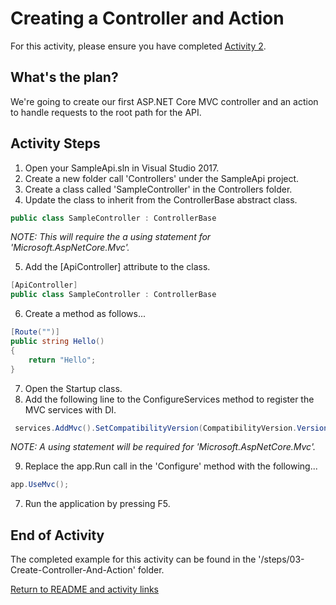 # Creating a Controller and Action

For this activity, please ensure you have completed [Activity 2](02-CreateEmptyWebProject.md).

## What's the plan?

We're going to create our first ASP.NET Core MVC controller and an action to handle requests to the root path for the API.

## Activity Steps

1. Open your SampleApi.sln in Visual Studio 2017.
1. Create a new folder call 'Controllers' under the SampleApi project.
1. Create a class called 'SampleController' in the Controllers folder.
1. Update the class to inherit from the ControllerBase abstract class.

``` csharp
public class SampleController : ControllerBase
```

*NOTE: This will require the a using statement for 'Microsoft.AspNetCore.Mvc'.*

5. Add the  [ApiController] attribute to the class.

``` csharp
[ApiController]
public class SampleController : ControllerBase
```

6. Create a method as follows...

``` csharp
[Route("")]
public string Hello()
{
    return "Hello";
}
```

7. Open the Startup class.
8. Add the following line to the ConfigureServices method to register the MVC services with DI.

```csharp
 services.AddMvc().SetCompatibilityVersion(CompatibilityVersion.Version_2_1);
```

*NOTE: A using statement will be required for 'Microsoft.AspNetCore.Mvc'.*

9. Replace the app.Run call in the 'Configure' method with the following...

```csharp
app.UseMvc();
```

7. Run the application by pressing F5.

## End of Activity

The completed example for this activity can be found in the '/steps/03-Create-Controller-And-Action' folder.

[Return to README and activity links](../README.md)